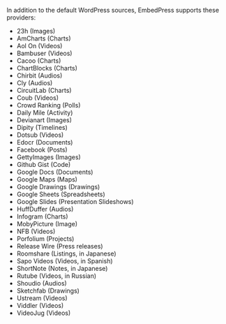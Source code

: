 In addition to the default WordPress sources, EmbedPress supports these providers:

- 23h (Images)
- AmCharts (Charts)
- Aol On (Videos)
- Bambuser (Videos)
- Cacoo (Charts)
- ChartBlocks (Charts)
- Chirbit (Audios)
- Cly (Audios)
- CircuitLab (Charts)
- Coub (Videos)
- Crowd Ranking (Polls)
- Daily Mile (Activity)
- Devianart (Images)
- Dipity (Timelines)
- Dotsub (Videos)
- Edocr (Documents)
- Facebook (Posts)
- GettyImages (Images)
- Github Gist (Code)
- Google Docs (Documents)
- Google Maps (Maps)
- Google Drawings (Drawings)
- Google Sheets (Spreadsheets)
- Google Slides (Presentation Slideshows)
- HuffDuffer (Audios)
- Infogram (Charts)
- MobyPicture (Image)
- NFB (Videos)
- Porfolium (Projects)
- Release Wire (Press releases)
- Roomshare (Listings, in Japanese)
- Sapo Videos (Videos, in Spanish)
- ShortNote (Notes, in Japanese)
- Rutube (Videos, in Russian)
- Shoudio (Audios)
- Sketchfab (Drawings)
- Ustream (Videos)
- Viddler (Videos)
- VideoJug (Videos)
